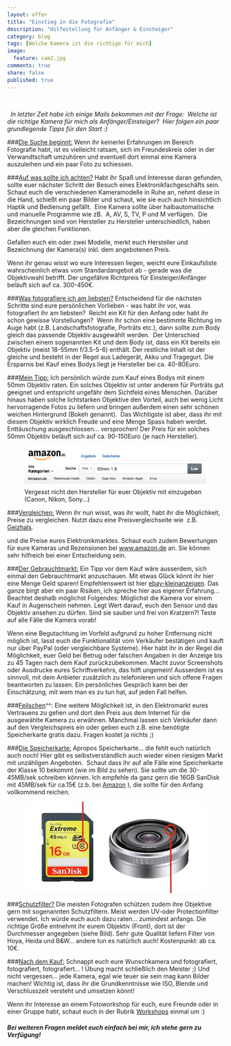 ```yaml
---
layout: offer
title: "Einstieg in die Fotografie"
description: "Hilfestellung für Anfänger & Einsteiger"
category: blog
tags: [Welche Kamera ist die richtige für mich]
image:
  feature: cam2.jpg
comments: true
share: false
published: true
---
```




 

 
*In letzter Zeit habe ich einige Mails bekommen mit der 
Frage: 
Welche ist die richtige Kamera für mich als Anfänger/Einsteiger? 
Hier folgen ein paar grundlegende Tipps für den Start :)*
  
  
  


###<u>Die Suche beginnt:</u>
Wenn ihr keinerlei Erfahrungen im Bereich Fotografie habt, ist es vielleicht ratsam, sich im Freundeskreis oder in der Verwandtschaft umzuhören und eventuell dort einmal eine Kamera auszuleihen und ein paar Foto zu schiessen.

###<u>Auf was sollte ich achten?</u>
Habt ihr Spaß und Interesse daran gefunden, sollte euer nächster Schritt der Besuch eines Elektronikfachgeschäfts sein. Schaut euch die verschiedenen Kameramodelle in Ruhe an, nehmt diese in die Hand, schießt ein paar Bilder und schaut, wie sie euch auch hinsichtlich Haptik und Bedienung gefällt. 
Eine Kamera sollte über halbautomatische und manuelle Programme wie zB.  A, AV, S, TV, P und M verfügen. 
Die Bezeichnungen sind von Hersteller zu Hersteller unterschiedlich, haben aber die gleichen Funktionen. 

Gefallen euch ein oder zwei Modelle, merkt euch Hersteller und Bezeichnung der Kamera(s) inkl. dem angebotenen Preis. 

Wenn ihr genau wisst wo eure Interessen liegen, weicht eure Einkaufsliste wahrscheinlich etwas vom Standardangebot ab - gerade was die Objektivwahl betrifft.
Der ungefähre Richtpreis für Einsteiger/Anfänger beläuft sich auf ca. 300-450€. 

###<u>Was fotografiere ich am liebsten?</u>
Entscheidend für die nächsten Schritte sind eure persönlichen Vorlieben - was habt ihr vor, was fotografiert ihr am liebsten? 
Reicht ein Kit für den Anfang oder habt ihr schon gewisse Vorstellungen? 
Wenn ihr schon eine bestimmte Richtung im Auge habt (z.B. Landschaftsfotografie, Porträts etc.), dann sollte zum Body gleich das passende Objektiv ausgewählt werden. 
Der Unterschied zwischen einem sogenannten Kit und dem Body ist, dass ein Kit bereits ein Objektiv (meist 18-55mm f/3.5-5-6) enthält. Der restliche Inhalt ist der gleiche und besteht in der Regel aus Ladegerät, Akku und Tragegurt. Die Ersparnis bei Kauf eines Bodys liegt je Hersteller bei ca. 40-80Euro.

###<u>Mein Tipp:</u>
Ich persönlich würde zum Kauf eines Bodys mit einem 50mm Objektiv raten. Ein solches Objektiv ist unter anderem für Porträts gut geeignet und entspricht ungefähr dem Sichtfeld eines Menschen. Darüber hinaus haben solche lichtstarken Objektive den Vorteil, auch bei wenig Licht hervorragende Fotos zu liefern und bringen außerdem einen sehr schönen weichen Hintergrund (Bokeh genannt). 
Das Wichtigste ist aber, dass ihr mit diesem Objektiv wirklich Freude und eine Menge Spass haben werdet. Enttäuschung ausgeschlossen… versprochen!
Der Preis für ein solches 50mm Objektiv beläuft sich auf ca. 90-150Euro (je nach Hersteller).

<figure>
<img src="/images/Amazon.png"/>
<figcaption>Vergesst nicht den Hersteller für euer Objektiv mit einzugeben (Canon, Nikon, Sony...)</figcaption>
</figure>

###<u>Vergleichen:</u>
Wenn ihr nun wisst, was ihr wollt, habt ihr die Möglichkeit, Preise zu vergleichen. Nutzt dazu eine Preisvergleichseite wie  z.B. [Geizhals](http://www.geizhals.de).

und die Preise eures Elektronikmarktes. Schaut euch zudem Bewertungen für eure Kameras und Rezensionen bei www.amazon.de an. Sie können sehr hilfreich bei einer Entscheidung sein.

###<u>Der Gebrauchtmarkt:</u>
Ein Tipp vor dem Kauf wäre ausserdem, sich einmal den Gebrauchtmarkt anzuschauen. Mit etwas Glück könnt ihr hier eine Menge Geld sparen! Empfehlenswert ist hier [ebay-kleinanzeigen](http://www.ebay-kleinanzeigen.de).
Das ganze birgt aber ein paar Risiken, ich spreche hier aus eigener Erfahrung...
Beachtet deshalb möglichst Folgendes:
Möglichst die Kamera vor einem Kauf in Augenschein nehmen. Legt Wert darauf, euch den Sensor und das Objektiv ansehen zu dürfen. Sind sie sauber und frei von Kratzern?!
Teste auf alle Fälle die Kamera vorab!

Wenn eine Begutachtung im Vorfeld aufgrund zu hoher Entfernung nicht möglich ist, lasst euch die Funktionalität vom Verkäufer bestätigen und kauft nur über PayPal (oder vergleichbare Systeme). Hier habt ihr in der Regel die Möglichkeit, euer Geld bei Betrug oder falschen Angaben in der Anzeige bis zu 45 Tagen nach dem Kauf zurückzubekommen. Macht zuvor Screenshots oder Ausdrucke eures Schriftverkehrs, das hilft ungemein!
Ausserdem ist es sinnvoll, mit dem Anbieter zusätzlich zu telefonieren und sich offene Fragen beantworten zu lassen. Ein persönliches Gespräch kann bei der Einschätzung, mit wem man es zu tun hat, auf jeden Fall helfen.

###<u>Feilschen</u>^^:
Eine weitere Möglichkeit ist, in den Elektromarkt eures Vertrauens zu gehen und dort den Preis aus dem Internet für die ausgewählte Kamera zu erwähnen. Manchmal lassen sich Verkäufer dann auf den Vergleichspreis ein oder geben euch z.B. eine benötigte Speicherkarte gratis dazu. Fragen kostet ja nichts ;)

###<u>Die Speicherkarte:</u>
Apropos Speicherkarte... die fehlt euch natürlich auch noch! Hier gibt es selbstverständlich auch wieder einen riesigen Markt mit unzähligen Angeboten. 
Schaut dass ihr auf alle Fälle eine Speicherkarte der Klasse 10 bekommt (wie im Bild zu sehen). Sie sollte um die 30-45MB/sek schreiben können. Ich empfehle da ganz gern die 16GB SanDisk mit 45MB/sek für ca.15€ (z.b. bei [Amazon](http://www.amazon.de) ), die sollte für den Anfang vollkommend reichen.

<figure>
<img src="/images/sd.jpg"/>
<figcaption></figcaption>
</figure>

###<u>Schutzfilter?</u>
Die meisten Fotografen schützen zudem ihre Objektive gern mit sogenannten Schutzfiltern. Meist werden UV-oder Protectionfilter verwendet. Ich würde euch auch dazu raten... zumindest anfangs.
Die richtige Größe entnehmt ihr eurem Objektiv (Front), dort ist der Durchmesser angegeben (siehe Bild).
Sehr gute Qualität liefern Filter von Hoya, Heida und B&W… andere tun es natürlich auch! Kostenpunkt: ab ca. 10€.

###<u>Nach dem Kauf:</u>
Schnappt euch eure Wunschkamera und fotografiert, fotografiert, fotografiert... !
Übung macht schließlich den Meister ;)
Und nicht vergessen... jede Kamera, egal wie teuer sie sein mag kann Bilder machen! Wichtig ist, dass ihr die Grundkenntnisse wie ISO, Blende und Verschlusszeit versteht und umsetzen könnt!

Wenn ihr Interesse an einem Fotoworkshop für euch, eure Freunde oder in einer Gruppe habt, schaut euch in der Rubrik [Workshops](http://www.kay-pehnke.de/offers-single) einmal um :)   


##### Bei weiteren Fragen meldet euch einfach bei mir, ich stehe gern zu Verfügung!

